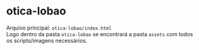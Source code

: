 # otica-lobao

Arquivo principal: ``otica-lobao/index.html``
<br>
Logo dentro da pasta ``otica-lobao`` se encontrará a pasta ``assets`` com todos os scripts/imagens necessários.
